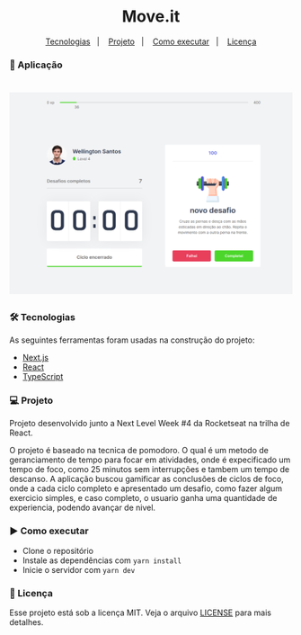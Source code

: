 
<h1 align="center">
    Move.it
</h1>

<p align="center">
  <a href="#-tecnologias">Tecnologias</a>&nbsp;&nbsp;&nbsp;|&nbsp;&nbsp;&nbsp;
  <a href="#-projeto">Projeto</a>&nbsp;&nbsp;&nbsp;|&nbsp;&nbsp;&nbsp;
  <a href="#-como-executar">Como executar</a>&nbsp;&nbsp;&nbsp;|&nbsp;&nbsp;&nbsp;
  <a href="#-licença">Licença</a>
</p>

### :rocket: Aplicação

<h1 align="center">
  <img alt="LaboralNLW" title="#LaboralNLW" src="./screenshots/tela2nlw.png" />
</h1>

### 🛠 Tecnologias

As seguintes ferramentas foram usadas na construção do projeto:

- [Next.js](https://nextjs.org/)
- [React](https://pt-br.reactjs.org/)
- [TypeScript](https://www.typescriptlang.org/)

### 💻 Projeto

<p> Projeto desenvolvido junto a Next Level Week #4 da Rocketseat na trilha de React.</p>
 <p>O projeto é baseado na tecnica de pomodoro. O qual é um metodo de geranciamento de tempo para focar 
  em atividades, onde é expecificado um tempo de foco, como 25 minutos sem interrupções e tambem um
  tempo de descanso. A aplicação buscou gamificar as conclusões de ciclos de foco, onde a cada ciclo completo e apresentado
um desafio, como fazer algum exercicio simples, e caso completo, o usuario ganha uma quantidade de experiencia, podendo avançar
de nivel.</p>

### :arrow_forward: Como executar

- Clone o repositório
- Instale as dependências com `yarn install`
- Inicie o servidor com `yarn dev`

### :scroll: Licença

Esse projeto está sob a licença MIT. Veja o arquivo [LICENSE](LICENSE) para mais detalhes.
